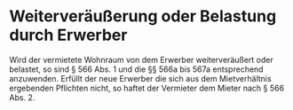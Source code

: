 # Weiterveräußerung oder Belastung durch Erwerber

Wird der vermietete Wohnraum von dem Erwerber weiterveräußert oder belastet, so sind § 566 Abs. 1 und die §§ 566a bis 567a entsprechend anzuwenden. Erfüllt der neue Erwerber die sich aus dem Mietverhältnis ergebenden Pflichten nicht, so haftet der Vermieter dem Mieter nach § 566 Abs. 2\. 

